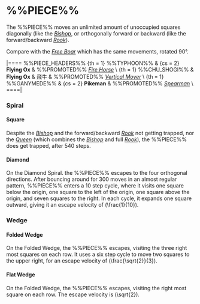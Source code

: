 # %%PIECE%%

The %%PIECE%% moves an unlimited amount of unoccupied squares
diagonally (like the [*Bishop*](bishop.html), or orthogonally
forward or backward (like the forward/backward [*Rook*](rook.html)).

Compare with the [*Free Boar*](free_boar.html) which has the same
movements, rotated 90&deg;.

|====
%%PIECE_HEADERS%%
  {th = 1}  %%TYPHOON%%
& {cs = 2}  **Flying Ox**
&           %%PROMOTED%% [*Fire Horse*](fire_horse.html) \\
  {th = 1}  %%CHU_SHOGI%%
&           **Flying Ox** & &#x98DB;&#x725B;
&           %%PROMOTED%% [*Vertical Mover*](vertical_mover.html) \\
  {th = 1}  %%GANYMEDE%%
& {cs = 2}  **Pikeman**
&           %%PROMOTED%% [*Spearman*](spearman.html) \\
====|

### Spiral

#### Square

Despite the [*Bishop*](bishop.html) and the forward/backward 
[*Rook*](rook.html) not getting trapped, nor the [*Queen*](queen.html)
(which combines the [*Bishop*](bishop.html) and full [*Rook*](rook.html)),
the %%PIECE%% does get trapped, after 540 steps.

#### Diamond

On the Diamond Spiral. the %%PIECE%% escapes to the four orthogonal
directions. After bouncing around for 300 moves in an almost regular
pattern, %%PIECE%% enters a 10 step cycle, where it visits one square
below the origin, one square to the left of the origin, one square
above the origin, and seven squares to the right. In each cycle, it
expands one square outward, giving it an escape velocity of 
\(\frac{1}{10}\). 

### Wedge

#### Folded Wedge

On the Folded Wedge, the %%PIECE%% escapes, visiting the three
right most squares on each row. It uses a six step cycle to move
two squares to the upper right, for an escape velocity of
\(\frac{\sqrt{2}}{3}\).

#### Flat Wedge

On the Folded Wedge, the %%PIECE%% escapes, visiting the
right most square on each row. The escape velocity is 
\(\sqrt{2}\).

